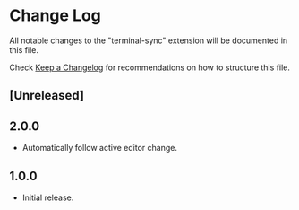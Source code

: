 # Change Log

All notable changes to the "terminal-sync" extension will be documented in this file.

Check [Keep a Changelog](http://keepachangelog.com/) for recommendations on how to structure this file.

## [Unreleased]

## 2.0.0

- Automatically follow active editor change.

## 1.0.0

- Initial release.
